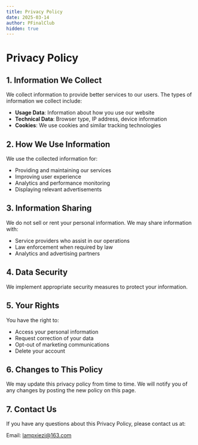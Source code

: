 ```yaml
---
title: Privacy Policy
date: 2025-03-14
author: PFinalClub
hidden: true
---
```


# Privacy Policy

## 1. Information We Collect

We collect information to provide better services to our users. The types of information we collect include:

- **Usage Data**: Information about how you use our website
- **Technical Data**: Browser type, IP address, device information
- **Cookies**: We use cookies and similar tracking technologies

## 2. How We Use Information

We use the collected information for:

- Providing and maintaining our services
- Improving user experience
- Analytics and performance monitoring
- Displaying relevant advertisements

## 3. Information Sharing

We do not sell or rent your personal information. We may share information with:

- Service providers who assist in our operations
- Law enforcement when required by law
- Analytics and advertising partners

## 4. Data Security

We implement appropriate security measures to protect your information.

## 5. Your Rights

You have the right to:

- Access your personal information
- Request correction of your data
- Opt-out of marketing communications
- Delete your account

## 6. Changes to This Policy

We may update this privacy policy from time to time. We will notify you of any changes by posting the new policy on this page.

## 7. Contact Us

If you have any questions about this Privacy Policy, please contact us at:

Email: lampxiezi@163.com